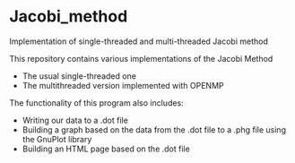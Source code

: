 # Jacobi_method
Implementation of single-threaded and multi-threaded Jacobi method

This repository contains various implementations of the Jacobi Method
- The usual single-threaded one
- The multithreaded version implemented with OPENMP

The functionality of this program also includes:
- Writing our data to a .dot file 
- Building a graph based on the data from the .dot file to a .phg file using the GnuPlot library
- Building an HTML page based on the .dot file